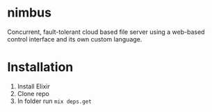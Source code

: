 # nimbus
Concurrent, fault-tolerant cloud based file server using a web-based control interface and its own custom language.

# Installation
1. Install Elixir
2. Clone repo
3. In folder run `mix deps.get`
